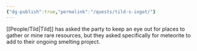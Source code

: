 ```yaml
---
{"dg-publish":true,"permalink":"/quests/tild-s-ingot/"}
---
```


[[People/Tild\|Tild]] has asked the party to keep an eye out for places to gather or mine rare resources, but they asked specifically for meteorite to add to their ongoing smelting project.  